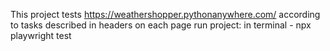 This project tests https://weathershopper.pythonanywhere.com/ according to tasks described in headers on each page
run project: in terminal - npx playwright test
